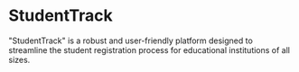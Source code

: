 # StudentTrack
"StudentTrack" is a robust and user-friendly platform designed to streamline the student registration process for educational institutions of all sizes. 
